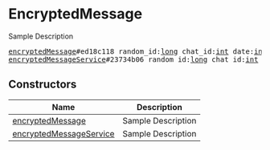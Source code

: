 # EncryptedMessage

Sample Description

<pre>
<a href="../constructor/encryptedMessage">encryptedMessage</a>#ed18c118 random_id:<a href="../type/long.md">long</a> chat_id:<a href="../type/int.md">int</a> date:<a href="../type/int.md">int</a> bytes:<a href="../type/bytes.md">bytes</a> file:<a href="../type/EncryptedFile.md">EncryptedFile</a> = <a href="../type/EncryptedMessage.md">EncryptedMessage</a>;
<a href="../constructor/encryptedMessageService">encryptedMessageService</a>#23734b06 random_id:<a href="../type/long.md">long</a> chat_id:<a href="../type/int.md">int</a> date:<a href="../type/int.md">int</a> bytes:<a href="../type/bytes.md">bytes</a> = <a href="../type/EncryptedMessage.md">EncryptedMessage</a>;
</pre>

## Constructors

| Name | Description |
|------|-------------|
| [encryptedMessage](../constructor/encryptedMessage.md) | Sample Description |
| [encryptedMessageService](../constructor/encryptedMessageService.md) | Sample Description |

